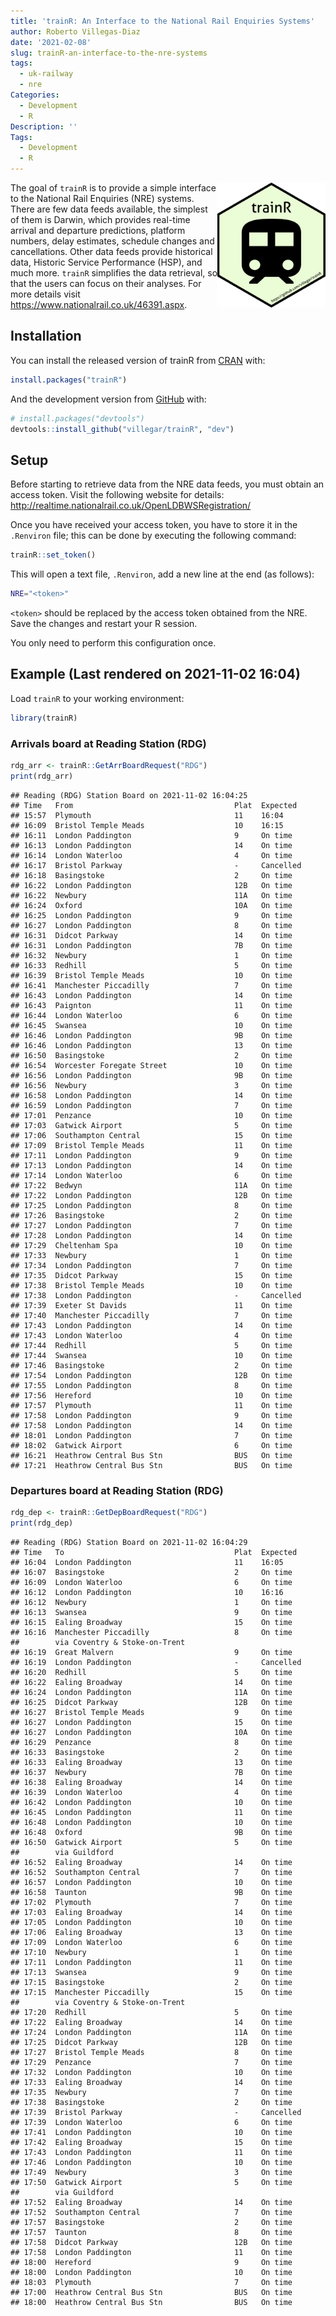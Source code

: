```yaml
---
title: 'trainR: An Interface to the National Rail Enquiries Systems'
author: Roberto Villegas-Diaz
date: '2021-02-08'
slug: trainR-an-interface-to-the-nre-systems
tags:
  - uk-railway
  - nre
Categories:
  - Development
  - R
Description: ''
Tags:
  - Development
  - R
---
```


<img src="https://raw.githubusercontent.com/villegar/trainR/main/inst/images/logo.png" alt="logo" align="right" height=200px/>

The goal of `trainR` is to provide a simple interface to the 
National Rail Enquiries (NRE) systems. There are few data feeds 
available, the simplest of them is Darwin, which provides real-time 
arrival and departure predictions, platform numbers, delay estimates, 
schedule changes and cancellations. Other data feeds provide historical 
data, Historic Service Performance (HSP), and much more. `trainR` 
simplifies the data retrieval, so that the users can focus on their 
analyses. For more details visit 
https://www.nationalrail.co.uk/46391.aspx.

## Installation

You can install the released version of trainR from [CRAN](https://CRAN.R-project.org) with:

``` r
install.packages("trainR")
```

And the development version from [GitHub](https://github.com/) with:

``` r
# install.packages("devtools")
devtools::install_github("villegar/trainR", "dev")
```

## Setup
Before starting to retrieve data from the NRE data feeds, you must obtain an access token. 
Visit the following website for details: http://realtime.nationalrail.co.uk/OpenLDBWSRegistration/

Once you have received your access token, you have to store it in the `.Renviron` file; this can be 
done by executing the following command:


```r
trainR::set_token()
```

This will open a text file, `.Renviron`, add a new line at the end (as follows):

```bash
NRE="<token>"
```

`<token>` should be replaced by the access token obtained from the NRE. Save the changes and restart 
your R session.

You only need to perform this configuration once.

## Example (Last rendered on 2021-11-02 16:04)

Load `trainR` to your working environment:

```r
library(trainR)
```

### Arrivals board at Reading Station (RDG)


```r
rdg_arr <- trainR::GetArrBoardRequest("RDG")
print(rdg_arr)
```

```
## Reading (RDG) Station Board on 2021-11-02 16:04:25
## Time   From                                    Plat  Expected
## 15:57  Plymouth                                11    16:04
## 16:09  Bristol Temple Meads                    10    16:15
## 16:11  London Paddington                       9     On time
## 16:13  London Paddington                       14    On time
## 16:14  London Waterloo                         4     On time
## 16:17  Bristol Parkway                         -     Cancelled
## 16:18  Basingstoke                             2     On time
## 16:22  London Paddington                       12B   On time
## 16:22  Newbury                                 11A   On time
## 16:24  Oxford                                  10A   On time
## 16:25  London Paddington                       9     On time
## 16:27  London Paddington                       8     On time
## 16:31  Didcot Parkway                          14    On time
## 16:31  London Paddington                       7B    On time
## 16:32  Newbury                                 1     On time
## 16:33  Redhill                                 5     On time
## 16:39  Bristol Temple Meads                    10    On time
## 16:41  Manchester Piccadilly                   7     On time
## 16:43  London Paddington                       14    On time
## 16:43  Paignton                                11    On time
## 16:44  London Waterloo                         6     On time
## 16:45  Swansea                                 10    On time
## 16:46  London Paddington                       9B    On time
## 16:46  London Paddington                       13    On time
## 16:50  Basingstoke                             2     On time
## 16:54  Worcester Foregate Street               10    On time
## 16:56  London Paddington                       9B    On time
## 16:56  Newbury                                 3     On time
## 16:58  London Paddington                       14    On time
## 16:59  London Paddington                       7     On time
## 17:01  Penzance                                10    On time
## 17:03  Gatwick Airport                         5     On time
## 17:06  Southampton Central                     15    On time
## 17:09  Bristol Temple Meads                    11    On time
## 17:11  London Paddington                       9     On time
## 17:13  London Paddington                       14    On time
## 17:14  London Waterloo                         6     On time
## 17:22  Bedwyn                                  11A   On time
## 17:22  London Paddington                       12B   On time
## 17:25  London Paddington                       8     On time
## 17:26  Basingstoke                             2     On time
## 17:27  London Paddington                       7     On time
## 17:28  London Paddington                       14    On time
## 17:29  Cheltenham Spa                          10    On time
## 17:33  Newbury                                 1     On time
## 17:34  London Paddington                       7     On time
## 17:35  Didcot Parkway                          15    On time
## 17:38  Bristol Temple Meads                    10    On time
## 17:38  London Paddington                       -     Cancelled
## 17:39  Exeter St Davids                        11    On time
## 17:40  Manchester Piccadilly                   7     On time
## 17:43  London Paddington                       14    On time
## 17:43  London Waterloo                         4     On time
## 17:44  Redhill                                 5     On time
## 17:44  Swansea                                 10    On time
## 17:46  Basingstoke                             2     On time
## 17:54  London Paddington                       12B   On time
## 17:55  London Paddington                       8     On time
## 17:56  Hereford                                10    On time
## 17:57  Plymouth                                11    On time
## 17:58  London Paddington                       9     On time
## 17:58  London Paddington                       14    On time
## 18:01  London Paddington                       7     On time
## 18:02  Gatwick Airport                         6     On time
## 16:21  Heathrow Central Bus Stn                BUS   On time
## 17:21  Heathrow Central Bus Stn                BUS   On time
```

### Departures board at Reading Station (RDG)


```r
rdg_dep <- trainR::GetDepBoardRequest("RDG")
print(rdg_dep)
```

```
## Reading (RDG) Station Board on 2021-11-02 16:04:29
## Time   To                                      Plat  Expected
## 16:04  London Paddington                       11    16:05
## 16:07  Basingstoke                             2     On time
## 16:09  London Waterloo                         6     On time
## 16:12  London Paddington                       10    16:16
## 16:12  Newbury                                 1     On time
## 16:13  Swansea                                 9     On time
## 16:15  Ealing Broadway                         15    On time
## 16:16  Manchester Piccadilly                   8     On time
##        via Coventry & Stoke-on-Trent           
## 16:19  Great Malvern                           9     On time
## 16:19  London Paddington                       -     Cancelled
## 16:20  Redhill                                 5     On time
## 16:22  Ealing Broadway                         14    On time
## 16:24  London Paddington                       11A   On time
## 16:25  Didcot Parkway                          12B   On time
## 16:27  Bristol Temple Meads                    9     On time
## 16:27  London Paddington                       15    On time
## 16:27  London Paddington                       10A   On time
## 16:29  Penzance                                8     On time
## 16:33  Basingstoke                             2     On time
## 16:33  Ealing Broadway                         13    On time
## 16:37  Newbury                                 7B    On time
## 16:38  Ealing Broadway                         14    On time
## 16:39  London Waterloo                         4     On time
## 16:42  London Paddington                       10    On time
## 16:45  London Paddington                       11    On time
## 16:48  London Paddington                       10    On time
## 16:48  Oxford                                  9B    On time
## 16:50  Gatwick Airport                         5     On time
##        via Guildford                           
## 16:52  Ealing Broadway                         14    On time
## 16:52  Southampton Central                     7     On time
## 16:57  London Paddington                       10    On time
## 16:58  Taunton                                 9B    On time
## 17:02  Plymouth                                7     On time
## 17:03  Ealing Broadway                         14    On time
## 17:05  London Paddington                       10    On time
## 17:06  Ealing Broadway                         13    On time
## 17:09  London Waterloo                         6     On time
## 17:10  Newbury                                 1     On time
## 17:11  London Paddington                       11    On time
## 17:13  Swansea                                 9     On time
## 17:15  Basingstoke                             2     On time
## 17:15  Manchester Piccadilly                   15    On time
##        via Coventry & Stoke-on-Trent           
## 17:20  Redhill                                 5     On time
## 17:22  Ealing Broadway                         14    On time
## 17:24  London Paddington                       11A   On time
## 17:25  Didcot Parkway                          12B   On time
## 17:27  Bristol Temple Meads                    8     On time
## 17:29  Penzance                                7     On time
## 17:32  London Paddington                       10    On time
## 17:33  Ealing Broadway                         14    On time
## 17:35  Newbury                                 7     On time
## 17:38  Basingstoke                             2     On time
## 17:39  Bristol Parkway                         -     Cancelled
## 17:39  London Waterloo                         6     On time
## 17:41  London Paddington                       10    On time
## 17:42  Ealing Broadway                         15    On time
## 17:43  London Paddington                       11    On time
## 17:46  London Paddington                       10    On time
## 17:49  Newbury                                 3     On time
## 17:50  Gatwick Airport                         5     On time
##        via Guildford                           
## 17:52  Ealing Broadway                         14    On time
## 17:52  Southampton Central                     7     On time
## 17:57  Basingstoke                             2     On time
## 17:57  Taunton                                 8     On time
## 17:58  Didcot Parkway                          12B   On time
## 17:58  London Paddington                       11    On time
## 18:00  Hereford                                9     On time
## 18:00  London Paddington                       10    On time
## 18:03  Plymouth                                7     On time
## 17:00  Heathrow Central Bus Stn                BUS   On time
## 18:00  Heathrow Central Bus Stn                BUS   On time
```
